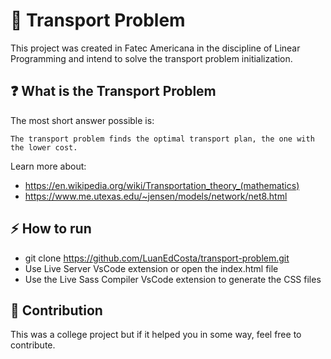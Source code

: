 # :truck: Transport Problem

This project was created in Fatec Americana in the discipline of Linear Programming and intend to solve the transport problem initialization.

## :question: What is the Transport Problem

The most short answer possible is:

`The transport problem finds the optimal transport plan, the one with the lower cost.`

Learn more about:

- https://en.wikipedia.org/wiki/Transportation_theory_(mathematics)
- https://www.me.utexas.edu/~jensen/models/network/net8.html

## :zap: How to run

- git clone https://github.com/LuanEdCosta/transport-problem.git
- Use Live Server VsCode extension or open the index.html file
- Use the Live Sass Compiler VsCode extension to generate the CSS files

## :triangular_flag_on_post: Contribution

This was a college project but if it helped you in some way, feel free to contribute.
